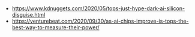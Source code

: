 # 

* https://www.kdnuggets.com/2020/05/tops-just-hype-dark-ai-silicon-disguise.html
* https://venturebeat.com/2020/09/30/as-ai-chips-improve-is-tops-the-best-way-to-measure-their-power/ 
